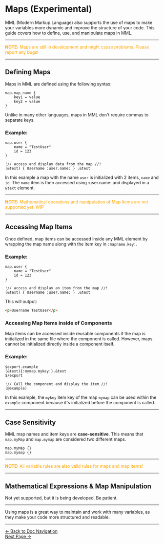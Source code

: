 # Maps (Experimental)

MML (Modern Markup Language) also supports the use of maps to make your variables more dynamic and improve the structure of your code. This guide covers how to define, use, and manipulate maps in MML.

---

<p style="color:orange;"><b>NOTE:</b> Maps are still in development and might cause problems. Please report any bugs!</p>

---

## Defining Maps

Maps in MML are defined using the following syntax:

```mml
map.map_name {
    key1 = value
    key2 = value
}
```

Unlike in many other languages, maps in MML don't require commas to separate keys.

### Example:

```mml
map.user {
    name = "TestUser"
    id = 123
}

!// access and display data from the map //!
(&text) { Username :user.name: } .&text
```

In this example a map with the name `user` is initialized with 2 items, `name` and `id`. The `name` item is then accessed using :user.name: and displayed in a `&text` element.

---

<p style="color:orange;"><b>NOTE:</b> Mathematical operations and manipulation of Map Items are not supported yet. WIP</p>

---

## Accessing Map Items

Once defined, map items can be accessed inside any MML element by wrapping the map name along with the item key in `:mapname.key:`.

### Example:

```mml
map.user {
    name = "TestUser"
    id = 123
}

!// access and display an item from the map //!
(&text) { Username :user.name: } .&text
```

This will output:

```html
<p>Username TestUser</p>
```

### Accessing Map Items inside of Components

Map items can be accessed inside reusable components if the map is initialized in the same file where the component is called. However, maps cannot be initialized directly inside a component itself.

### Example:

```mml
$export.example
(&text){:mymap.mykey:}.&text
$/export

!// Call the component and display the item //!
(@example)
```

In this example, the `mykey` item key of the map `mymap` can be used within the `example` component because it's initialized before the component is called.

---

## Case Sensitivity

MML map names and item keys are **case-sensitive**. This means that `map.myMap` and `map.mymap` are considered two different maps.

```mml
map.myMap {}
map.mymap {}
```

---

<p style="color:orange;"><b>NOTE:</b> All variable rules are also valid rules for maps and map items!</p>

---

## Mathematical Expressions & Map Manipulation

Not yet supported, but it is being developed. Be patient.

---

Using maps is a great way to maintain and work with many variables, as they make your code more structured and readable.

---

[<- Back to Doc Navigation](./doc_nav.md)
<br>
[Next Page ->](./doc_comments.md)